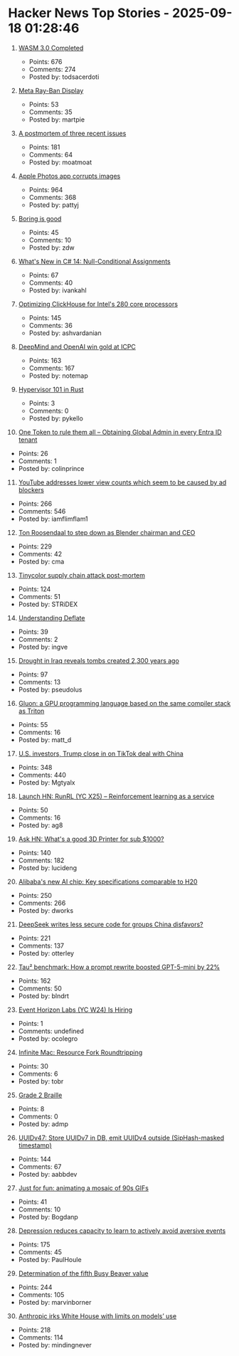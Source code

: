 # Hacker News Top Stories - 2025-09-18 01:28:46

1. [WASM 3.0 Completed](https://webassembly.org/news/2025-09-17-wasm-3.0/)
   - Points: 676
   - Comments: 274
   - Posted by: todsacerdoti

2. [Meta Ray-Ban Display](https://www.meta.com/blog/meta-ray-ban-display-ai-glasses-connect-2025/)
   - Points: 53
   - Comments: 35
   - Posted by: martpie

3. [A postmortem of three recent issues](https://www.anthropic.com/engineering/a-postmortem-of-three-recent-issues)
   - Points: 181
   - Comments: 64
   - Posted by: moatmoat

4. [Apple Photos app corrupts images](https://tenderlovemaking.com/2025/09/17/apple-photos-app-corrupts-images/)
   - Points: 964
   - Comments: 368
   - Posted by: pattyj

5. [Boring is good](https://jenson.org/boring/)
   - Points: 45
   - Comments: 10
   - Posted by: zdw

6. [What's New in C# 14: Null-Conditional Assignments](https://blog.ivankahl.com/csharp-14-null-conditional-assignments/)
   - Points: 67
   - Comments: 40
   - Posted by: ivankahl

7. [Optimizing ClickHouse for Intel's 280 core processors](https://clickhouse.com/blog/optimizing-clickhouse-intel-high-core-count-cpu)
   - Points: 145
   - Comments: 36
   - Posted by: ashvardanian

8. [DeepMind and OpenAI win gold at ICPC](https://codeforces.com/blog/entry/146536)
   - Points: 163
   - Comments: 167
   - Posted by: notemap

9. [Hypervisor 101 in Rust](https://tandasat.github.io/Hypervisor-101-in-Rust/)
   - Points: 3
   - Comments: 0
   - Posted by: pykello

10. [One Token to rule them all – Obtaining Global Admin in every Entra ID tenant](https://dirkjanm.io/obtaining-global-admin-in-every-entra-id-tenant-with-actor-tokens/)
   - Points: 26
   - Comments: 1
   - Posted by: colinprince

11. [YouTube addresses lower view counts which seem to be caused by ad blockers](https://9to5google.com/2025/09/16/youtube-lower-view-counts-ad-blockers/)
   - Points: 266
   - Comments: 546
   - Posted by: iamflimflam1

12. [Ton Roosendaal to step down as Blender chairman and CEO](https://www.cgchannel.com/2025/09/ton-roosendaal-to-step-down-as-blender-chairman-and-ceo/)
   - Points: 229
   - Comments: 42
   - Posted by: cma

13. [Tinycolor supply chain attack post-mortem](https://sigh.dev/posts/ctrl-tinycolor-post-mortem/)
   - Points: 124
   - Comments: 51
   - Posted by: STRiDEX

14. [Understanding Deflate](https://jjrscott.com/to-deflate-or-not/)
   - Points: 39
   - Comments: 2
   - Posted by: ingve

15. [Drought in Iraq reveals tombs created 2,300 years ago](https://www.smithsonianmag.com/smart-news/severe-droughts-in-iraq-reveals-dozens-of-ancient-tombs-created-2300-years-ago-180987347/)
   - Points: 97
   - Comments: 13
   - Posted by: pseudolus

16. [Gluon: a GPU programming language based on the same compiler stack as Triton](https://github.com/triton-lang/triton/blob/main/python/tutorials/gluon/01-intro.py)
   - Points: 55
   - Comments: 16
   - Posted by: matt_d

17. [U.S. investors, Trump close in on TikTok deal with China](https://www.wsj.com/tech/details-emerge-on-u-s-china-tiktok-deal-594e009f)
   - Points: 348
   - Comments: 440
   - Posted by: Mgtyalx

18. [Launch HN: RunRL (YC X25) – Reinforcement learning as a service](https://runrl.com)
   - Points: 50
   - Comments: 16
   - Posted by: ag8

19. [Ask HN: What's a good 3D Printer for sub $1000?](undefined)
   - Points: 140
   - Comments: 182
   - Posted by: lucideng

20. [Alibaba's new AI chip: Key specifications comparable to H20](https://news.futunn.com/en/post/62202518/alibaba-s-new-ai-chip-unveiled-key-specifications-comparable-to)
   - Points: 250
   - Comments: 266
   - Posted by: dworks

21. [DeepSeek writes less secure code for groups China disfavors?](https://www.washingtonpost.com/technology/2025/09/16/deepseek-ai-security/)
   - Points: 221
   - Comments: 137
   - Posted by: otterley

22. [Tau² benchmark: How a prompt rewrite boosted GPT-5-mini by 22%](https://quesma.com/blog/tau2-benchmark-improving-results-smaller-models/)
   - Points: 162
   - Comments: 50
   - Posted by: blndrt

23. [Event Horizon Labs (YC W24) Is Hiring](https://www.ycombinator.com/companies/event-horizon-labs/jobs/U6oyyKZ-founding-engineer-at-event-horizon-labs)
   - Points: 1
   - Comments: undefined
   - Posted by: ocolegro

24. [Infinite Mac: Resource Fork Roundtripping](https://blog.persistent.info/2025/09/infinite-mac-resource-forks.html)
   - Points: 30
   - Comments: 6
   - Posted by: tobr

25. [Grade 2 Braille](https://en.wikipedia.org/wiki/English_Braille)
   - Points: 8
   - Comments: 0
   - Posted by: admp

26. [UUIDv47: Store UUIDv7 in DB, emit UUIDv4 outside (SipHash-masked timestamp)](https://github.com/stateless-me/uuidv47)
   - Points: 144
   - Comments: 67
   - Posted by: aabbdev

27. [Just for fun: animating a mosaic of 90s GIFs](https://alexplescan.com/posts/2025/09/15/gifs/)
   - Points: 41
   - Comments: 10
   - Posted by: Bogdanp

28. [Depression reduces capacity to learn to actively avoid aversive events](https://www.eneuro.org/content/12/9/ENEURO.0034-25.2025)
   - Points: 175
   - Comments: 45
   - Posted by: PaulHoule

29. [Determination of the fifth Busy Beaver value](https://arxiv.org/abs/2509.12337)
   - Points: 244
   - Comments: 105
   - Posted by: marvinborner

30. [Anthropic irks White House with limits on models’ use](https://www.semafor.com/article/09/17/2025/anthropic-irks-white-house-with-limits-on-models-uswhite-house-with-limits-on-models-use)
   - Points: 218
   - Comments: 114
   - Posted by: mindingnever

